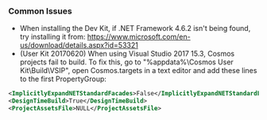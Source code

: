 ### Common Issues
- When installing the Dev Kit, if .NET Framework 4.6.2 isn't being found, try installing it from: https://www.microsoft.com/en-us/download/details.aspx?id=53321
- (User Kit 20170620) When using Visual Studio 2017 15.3, Cosmos projects fail to build. To fix this, go to "%appdata%\Cosmos User Kit\Build\VSIP\", open Cosmos.targets in a text editor and add these lines to the first PropertyGroup:
```xml
<ImplicitlyExpandNETStandardFacades>False</ImplicitlyExpandNETStandardFacades>
<DesignTimeBuild>True</DesignTimeBuild>
<ProjectAssetsFile>NULL</ProjectAssetsFile>
```
